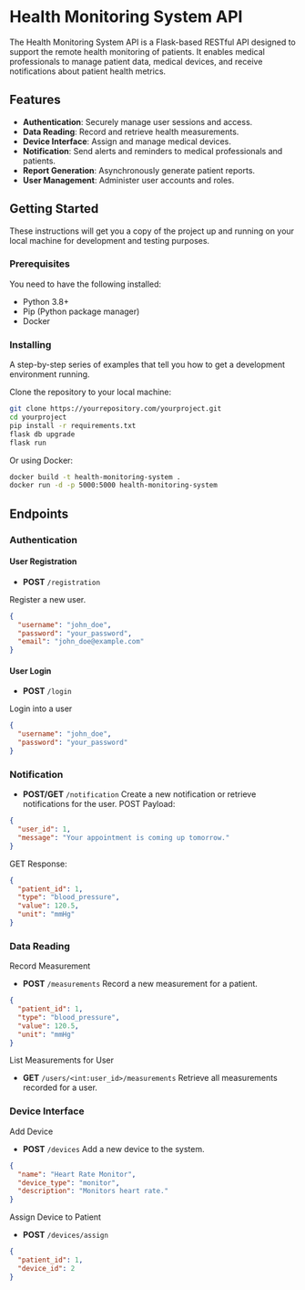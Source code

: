 # Health Monitoring System API

The Health Monitoring System API is a Flask-based RESTful API designed to support the remote health monitoring of patients. It enables medical professionals to manage patient data, medical devices, and receive notifications about patient health metrics.

## Features

- **Authentication**: Securely manage user sessions and access.
- **Data Reading**: Record and retrieve health measurements.
- **Device Interface**: Assign and manage medical devices.
- **Notification**: Send alerts and reminders to medical professionals and patients.
- **Report Generation**: Asynchronously generate patient reports.
- **User Management**: Administer user accounts and roles.

## Getting Started

These instructions will get you a copy of the project up and running on your local machine for development and testing purposes.

### Prerequisites

You need to have the following installed:

- Python 3.8+
- Pip (Python package manager)
- Docker

### Installing

A step-by-step series of examples that tell you how to get a development environment running.

Clone the repository to your local machine:

```sh
git clone https://yourrepository.com/yourproject.git
cd yourproject
pip install -r requirements.txt
flask db upgrade
flask run
```

Or using Docker:
```sh
docker build -t health-monitoring-system .
docker run -d -p 5000:5000 health-monitoring-system
```

## Endpoints

### Authentication

#### User Registration

- **POST** `/registration`

Register a new user.

```json
{
  "username": "john_doe",
  "password": "your_password",
  "email": "john_doe@example.com"
}
```

#### User Login

- **POST** `/login`

Login into a user

```json
{
  "username": "john_doe",
  "password": "your_password"
}
```

### Notification
- **POST/GET** `/notification`
Create a new notification or retrieve notifications for the user.
POST Payload:
```json
{
  "user_id": 1,
  "message": "Your appointment is coming up tomorrow."
}
```
GET Response:
```json
{
  "patient_id": 1,
  "type": "blood_pressure",
  "value": 120.5,
  "unit": "mmHg"
}
```

### Data Reading
Record Measurement
- **POST** `/measurements`
Record a new measurement for a patient.
```json
{
  "patient_id": 1,
  "type": "blood_pressure",
  "value": 120.5,
  "unit": "mmHg"
}
```
List Measurements for User
- **GET** `/users/<int:user_id>/measurements`
Retrieve all measurements recorded for a user.

### Device Interface
Add Device
- **POST** `/devices`
Add a new device to the system.
```json
{
  "name": "Heart Rate Monitor",
  "device_type": "monitor",
  "description": "Monitors heart rate."
}
```

Assign Device to Patient
- **POST** `/devices/assign`
```json
{
  "patient_id": 1,
  "device_id": 2
}
```












